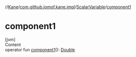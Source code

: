 //[Kane](../../index.md)/[com.github.jomof.kane.impl](../index.md)/[ScalarVariable](index.md)/[component1](component1.md)



# component1  
[jvm]  
Content  
operator fun [component1](component1.md)(): [Double](https://kotlinlang.org/api/latest/jvm/stdlib/kotlin/-double/index.html)  



